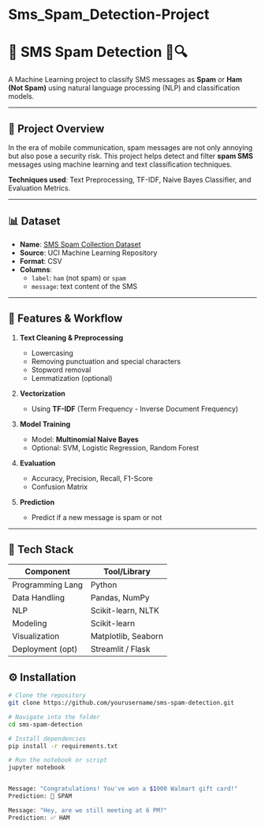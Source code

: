 # Sms_Spam_Detection-Project
# 📱 SMS Spam Detection 📩🔍

A Machine Learning project to classify SMS messages as **Spam** or **Ham (Not Spam)** using natural language processing (NLP) and classification models.

---

## 🚀 Project Overview

In the era of mobile communication, spam messages are not only annoying but also pose a security risk. This project helps detect and filter **spam SMS** messages using machine learning and text classification techniques.

**Techniques used**: Text Preprocessing, TF-IDF, Naive Bayes Classifier, and Evaluation Metrics.

---

## 📊 Dataset

- **Name**: [SMS Spam Collection Dataset](https://www.kaggle.com/datasets/uciml/sms-spam-collection-dataset)
- **Source**: UCI Machine Learning Repository
- **Format**: CSV
- **Columns**:
  - `label`: `ham` (not spam) or `spam`
  - `message`: text content of the SMS

---

## 🧠 Features & Workflow

1. **Text Cleaning & Preprocessing**
   - Lowercasing
   - Removing punctuation and special characters
   - Stopword removal
   - Lemmatization (optional)

2. **Vectorization**
   - Using **TF-IDF** (Term Frequency - Inverse Document Frequency)

3. **Model Training**
   - Model: **Multinomial Naive Bayes**
   - Optional: SVM, Logistic Regression, Random Forest

4. **Evaluation**
   - Accuracy, Precision, Recall, F1-Score
   - Confusion Matrix

5. **Prediction**
   - Predict if a new message is spam or not

---

## 🧰 Tech Stack

| Component        | Tool/Library             |
|------------------|--------------------------|
| Programming Lang | Python                   |
| Data Handling    | Pandas, NumPy            |
| NLP              | Scikit-learn, NLTK       |
| Modeling         | Scikit-learn             |
| Visualization    | Matplotlib, Seaborn      |
| Deployment (opt) | Streamlit / Flask        |


## ⚙️ Installation

```bash
# Clone the repository
git clone https://github.com/yourusername/sms-spam-detection.git

# Navigate into the folder
cd sms-spam-detection

# Install dependencies
pip install -r requirements.txt

# Run the notebook or script
jupyter notebook


Message: "Congratulations! You've won a $1000 Walmart gift card!"
Prediction: 🚫 SPAM

Message: "Hey, are we still meeting at 6 PM?"
Prediction: ✅ HAM

